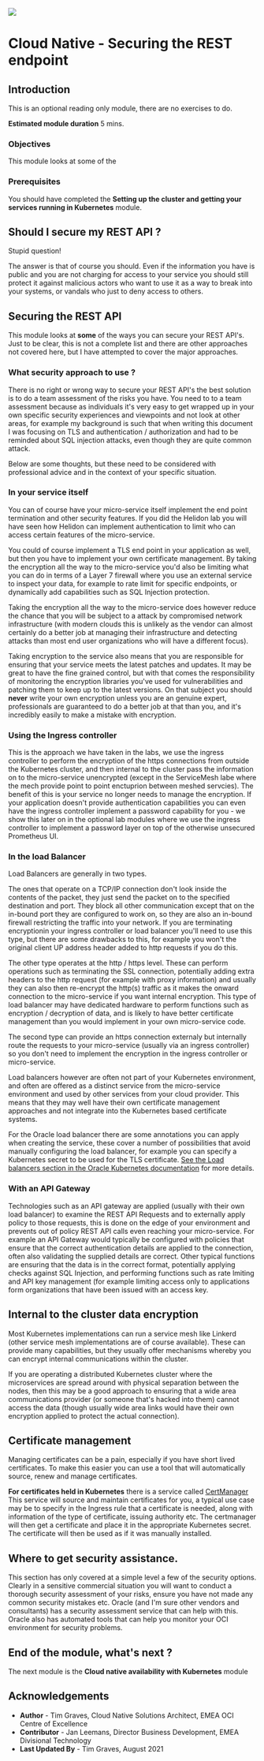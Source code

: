 ![](../../../../common/images/customer.logo2.png)

# Cloud Native - Securing the REST endpoint

## Introduction

This is an optional reading only module, there are no exercises to do.

**Estimated module duration** 5 mins.

### Objectives

This module looks at some of the 

### Prerequisites
You should have completed the **Setting up the cluster and getting your services running in Kubernetes** module.


## Should I secure my REST API ?

Stupid question! 

The answer is that of course you should. Even if the information you have is public and you are not charging for access to your service you should still protect it against malicious actors who want to use it as a way to break into your systems, or vandals who just to deny access to others.

## Securing the REST API

This module looks at **some** of the ways you can secure your REST API's. Just to be clear, this is not a complete list and there are other approaches not covered here, but I have attempted to cover the major approaches.

### What security approach to use ?

There is no right or wrong way to secure your REST API's the best solution is to do a team assessment of the risks you have. You need to to a team assessment because as individuals it's very easy to get wrapped up in your own specific security experiences and viewpoints and not look at other areas, for example my background is such that when writing this document I was focusing on TLS and authentication / authorization and had to be reminded about SQL injection attacks, even though they are quite common attack.

Below are some thoughts, but these need to be considered with professional advice and in the context of your specific situation.

### In your service itself

You can of course have your micro-service itself implement the end point termination and other security features. If you did the Helidon lab you will have seen how Helidon can implement authentication to limit who can access certain features of the micro-service.

You could of course implement a TLS end point in your application as well, but then you have to implement your own certificate management. By taking the encryption all the way to the micro-service you'd also be limiting what you can do in terms of a Layer 7 firewall where you use an external service to inspect your data, for example to rate limit for specific endpoints, or dynamically add capabilities such as SQL Injection protection.

Taking the encryption all the way to the micro-service does however reduce the chance that you will be subject to a attack by compromised network infrastructure (with modern clouds this is unlikely as the vendor can almost certainly do a better job at managing their infrastructure and detecting attacks than most end user organizations who will have a different focus).

Taking encryption to the service also means that you are responsible for ensuring that your service meets the latest patches and updates. It may be great to have the fine grained control, but with that comes the responsibility of monitoring the encryption libraries you've used for vulnerabilities and patching them to keep up to the latest versions. On that subject you should **never** write your own encryption unless you are an genuine expert, professionals are guaranteed to do a better job at that than you, and it's incredibly easily to make a mistake with encryption. 

### Using the Ingress controller

This is the approach we have taken in the labs, we use the ingress controller to perform the encryption of the https connections from outside the Kubernetes cluster, and then internal to the cluster pass the information on to the micro-service unencrypted (except in the ServiceMesh labe where the mech provide point to point enctuprion between meshed servcies). The benefit of this is your service no longer needs to manage the encryption. If your application doesn't provide authentication capabilities you can even have the ingress controller implement a password capability for you - we show this later on in the optional lab modules where we use the ingress controller to implement a password layer on top of the otherwise unsecured Prometheus UI. 

### In the load Balancer

Load Balancers are generally in two types. 

The ones that operate on a TCP/IP connection don't look inside the contents of the packet, they just send the packet on to the specified destination and port. They block all other communication except that on the in-bound port they are configured to work on, so they are also an in-bound firewall restricting the traffic into your network. If you are terminating encryptionin your ingress controller or load balancer you'll need to use this type, but there are some drawbacks to this, for example you won't the original client UP address header added to http requests if you do this.

The other type operates at the http / https level. These can perform operations such as terminating the SSL connection, potentially adding extra headers to the http request (for example with proxy information) and usually they can also then re-encrypt the http(s) traffic as it makes the onward connection to the micro-service if you want internal encryption. This type of load balancer may have dedicated hardware to perform functions such as encryption / decryption of data, and is likely to have better certificate management than you would implement in your own micro-service code.

The second type can provide an https connection externaly but internally route the requests to your micro-service (usually via an ingress controller) so you don't need to implement the encryption in the ingress controller or micro-service.

Load balancers however are often not part of your Kubernetes environment, and often are offered as a distinct service from the micro-service environment and used by other services from your cloud provider. This means that they may well have their own certificate management approaches and not integrate into the Kubernetes based certificate systems.

For the Oracle load balancer there are some annotations you can apply when creating the service, these cover a number of possibilities that avoid manually configuring the load balancer, for example you can specify a Kubernetes secret to be used for the TLS certificate. [See the Load balancers section in the Oracle Kubernetes documentation](https://docs.cloud.oracle.com/en-us/iaas/Content/ContEng/Tasks/contengcreatingloadbalancer.htm#creatinglbhttps) for more details.

### With an API Gateway

Technologies such as an API gateway are applied (usually with their own load balancer) to examine the REST API Requests and to externally apply policy to those requests, this is done on the edge of your environment and prevents out of policy REST API calls even reaching your micro-service. For example an API Gateway would typically be configured with policies that ensure that the correct authentication details are applied to the connection, often also validating the supplied details are correct. Other typical functions are ensuring that the data is in the correct format, potentially applying checks against SQL Injection, and performing functions such as rate lmiting and API key management (for example limiting access only to applications form organizations that have been issued with an access key.

## Internal to the cluster data encryption

Most Kubernetes implementations can run a service mesh like Linkerd (other service mesh implementations are of course available). These can provide many capabilities, but they usually offer mechanisms whereby you can encrypt internal communications within the cluster.

If you are operating a distributed Kubernetes cluster where the microservices are spread around with physical separation  between the nodes, then this may be a good approach to ensuring that a wide area communications provider (or someone that's hacked into them) cannot access the data (though usually wide area links would have their own encryption applied to protect the actual connection).

## Certificate management

Managing certificates can be a pain, especially if you have short lived certificates. To make this easier you can use a tool that will automatically source, renew and manage certificates.

 **For certificates held in Kubernetes** there is a service called [CertManager](https://cert-manager.io/docs/) This service will source and maintain certificates for you, a typical use case may be to specify in the Ingress rule that a certificate is needed, along with information of the type of certificate, issuing authority etc. The certmanager will then get a certificate and place it in the appropriate Kubernetes secret. The certificate will then be used as if it was manually installed.
 
## Where to get security assistance.

This section has only covered at a simple level a few of the security options. Clearly in a sensitive commercial situation you will want to conduct a thorough security assessment of your risks, ensure you have not made any common security mistakes etc. Oracle (and I'm sure other vendors and consultants) has a security assessment service that can help with this. Oracle also has automated tools that can help you monitor your OCI environment for security problems.

## End of the module, what's next ?

The next module is the **Cloud native availability with Kubernetes** module

## Acknowledgements

* **Author** - Tim Graves, Cloud Native Solutions Architect, EMEA OCI Centre of Excellence
* **Contributor** - Jan Leemans, Director Business Development, EMEA Divisional Technology
* **Last Updated By** - Tim Graves, August 2021
